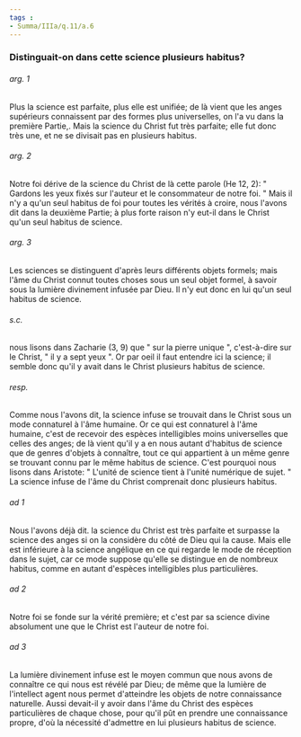 ```yaml
---
tags : 
- Summa/IIIa/q.11/a.6
---
```


### Distinguait-on dans cette science plusieurs habitus?

###### arg. 1
Plus la science est parfaite, plus elle est unifiée; de là vient que les anges supérieurs connaissent par des formes plus universelles, on l'a vu dans la première Partie,. Mais la science du Christ fut très parfaite; elle fut donc très une, et ne se divisait pas en plusieurs habitus. 

###### arg. 2
Notre foi dérive de la science du Christ de là cette parole (He 12, 2): " Gardons les yeux fixés sur l'auteur et le consommateur de notre foi. " Mais il n'y a qu'un seul habitus de foi pour toutes les vérités à croire, nous l'avons dit dans la deuxième Partie; à plus forte raison n'y eut-il dans le Christ qu'un seul habitus de science. 

###### arg. 3
Les sciences se distinguent d'après leurs différents objets formels; mais l'âme du Christ connut toutes choses sous un seul objet formel, à savoir sous la lumière divinement infusée par Dieu. Il n'y eut donc en lui qu'un seul habitus de science. 

###### s.c.
nous lisons dans Zacharie (3, 9) que " sur la pierre unique ", c'est-à-dire sur le Christ, " il y a sept yeux ". Or par oeil il faut entendre ici la science; il semble donc qu'il y avait dans le Christ plusieurs habitus de science. 

###### resp.
Comme nous l'avons dit, la science infuse se trouvait dans le Christ sous un mode connaturel à l'âme humaine. Or ce qui est connaturel à l'âme humaine, c'est de recevoir des espèces intelligibles moins universelles que celles des anges; de là vient qu'il y a en nous autant d'habitus de science que de genres d'objets à connaître, tout ce qui appartient à un même genre se trouvant connu par le même habitus de science. C'est pourquoi nous lisons dans Aristote: " L'unité de science tient à l'unité numérique de sujet. " La science infuse de l'âme du Christ comprenait donc plusieurs habitus. 

###### ad 1
Nous l'avons déjà dit. la science du Christ est très parfaite et surpasse la science des anges si on la considère du côté de Dieu qui la cause. Mais elle est inférieure à la science angélique en ce qui regarde le mode de réception dans le sujet, car ce mode suppose qu'elle se distingue en de nombreux habitus, comme en autant d'espèces intelligibles plus particulières. 

###### ad 2
Notre foi se fonde sur la vérité première; et c'est par sa science divine absolument une que le Christ est l'auteur de notre foi. 

###### ad 3
La lumière divinement infuse est le moyen commun que nous avons de connaître ce qui nous est révélé par Dieu; de même que la lumière de l'intellect agent nous permet d'atteindre les objets de notre connaissance naturelle. Aussi devait-il y avoir dans l'âme du Christ des espèces particulières de chaque chose, pour qu'il pût en prendre une connaissance propre, d'où la nécessité d'admettre en lui plusieurs habitus de science. 



